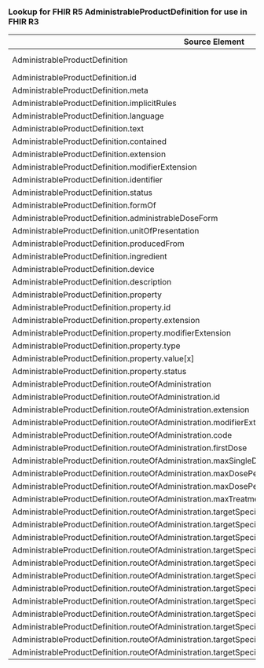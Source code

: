 ### Lookup for FHIR R5 AdministrableProductDefinition for use in FHIR R3

| Source Element | Usage | Target |
| -------------- | ----- | ------ |
| AdministrableProductDefinition | UseExtension | http://hl7.org/fhir/5.0/StructureDefinition/extension-AdministrableProductDefinition |
| AdministrableProductDefinition.id | UseExtensionFromAncestor | - |
| AdministrableProductDefinition.meta | UseExtensionFromAncestor | - |
| AdministrableProductDefinition.implicitRules | UseExtensionFromAncestor | - |
| AdministrableProductDefinition.language | UseExtensionFromAncestor | - |
| AdministrableProductDefinition.text | UseExtensionFromAncestor | - |
| AdministrableProductDefinition.contained | UseExtensionFromAncestor | - |
| AdministrableProductDefinition.extension | UseExtensionFromAncestor | - |
| AdministrableProductDefinition.modifierExtension | UseExtensionFromAncestor | - |
| AdministrableProductDefinition.identifier | UseExtensionFromAncestor | - |
| AdministrableProductDefinition.status | UseExtensionFromAncestor | - |
| AdministrableProductDefinition.formOf | UseExtensionFromAncestor | - |
| AdministrableProductDefinition.administrableDoseForm | UseExtensionFromAncestor | - |
| AdministrableProductDefinition.unitOfPresentation | UseExtensionFromAncestor | - |
| AdministrableProductDefinition.producedFrom | UseExtensionFromAncestor | - |
| AdministrableProductDefinition.ingredient | UseExtensionFromAncestor | - |
| AdministrableProductDefinition.device | UseExtensionFromAncestor | - |
| AdministrableProductDefinition.description | UseExtensionFromAncestor | - |
| AdministrableProductDefinition.property | UseExtensionFromAncestor | - |
| AdministrableProductDefinition.property.id | UseExtensionFromAncestor | - |
| AdministrableProductDefinition.property.extension | UseExtensionFromAncestor | - |
| AdministrableProductDefinition.property.modifierExtension | UseExtensionFromAncestor | - |
| AdministrableProductDefinition.property.type | UseExtensionFromAncestor | - |
| AdministrableProductDefinition.property.value[x] | UseExtensionFromAncestor | - |
| AdministrableProductDefinition.property.status | UseExtensionFromAncestor | - |
| AdministrableProductDefinition.routeOfAdministration | UseExtensionFromAncestor | - |
| AdministrableProductDefinition.routeOfAdministration.id | UseExtensionFromAncestor | - |
| AdministrableProductDefinition.routeOfAdministration.extension | UseExtensionFromAncestor | - |
| AdministrableProductDefinition.routeOfAdministration.modifierExtension | UseExtensionFromAncestor | - |
| AdministrableProductDefinition.routeOfAdministration.code | UseExtensionFromAncestor | - |
| AdministrableProductDefinition.routeOfAdministration.firstDose | UseExtensionFromAncestor | - |
| AdministrableProductDefinition.routeOfAdministration.maxSingleDose | UseExtensionFromAncestor | - |
| AdministrableProductDefinition.routeOfAdministration.maxDosePerDay | UseExtensionFromAncestor | - |
| AdministrableProductDefinition.routeOfAdministration.maxDosePerTreatmentPeriod | UseExtensionFromAncestor | - |
| AdministrableProductDefinition.routeOfAdministration.maxTreatmentPeriod | UseExtensionFromAncestor | - |
| AdministrableProductDefinition.routeOfAdministration.targetSpecies | UseExtensionFromAncestor | - |
| AdministrableProductDefinition.routeOfAdministration.targetSpecies.id | UseExtensionFromAncestor | - |
| AdministrableProductDefinition.routeOfAdministration.targetSpecies.extension | UseExtensionFromAncestor | - |
| AdministrableProductDefinition.routeOfAdministration.targetSpecies.modifierExtension | UseExtensionFromAncestor | - |
| AdministrableProductDefinition.routeOfAdministration.targetSpecies.code | UseExtensionFromAncestor | - |
| AdministrableProductDefinition.routeOfAdministration.targetSpecies.withdrawalPeriod | UseExtensionFromAncestor | - |
| AdministrableProductDefinition.routeOfAdministration.targetSpecies.withdrawalPeriod.id | UseExtensionFromAncestor | - |
| AdministrableProductDefinition.routeOfAdministration.targetSpecies.withdrawalPeriod.extension | UseExtensionFromAncestor | - |
| AdministrableProductDefinition.routeOfAdministration.targetSpecies.withdrawalPeriod.modifierExtension | UseExtensionFromAncestor | - |
| AdministrableProductDefinition.routeOfAdministration.targetSpecies.withdrawalPeriod.tissue | UseExtensionFromAncestor | - |
| AdministrableProductDefinition.routeOfAdministration.targetSpecies.withdrawalPeriod.value | UseExtensionFromAncestor | - |
| AdministrableProductDefinition.routeOfAdministration.targetSpecies.withdrawalPeriod.supportingInformation | UseExtensionFromAncestor | - |
